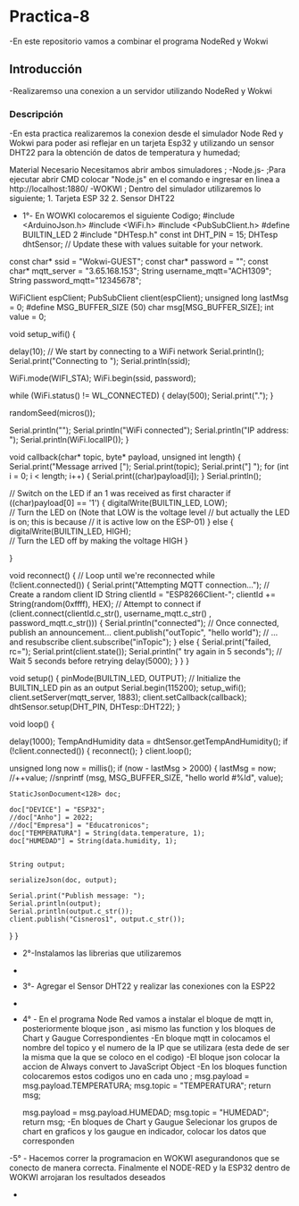 # Practica-8
-En este repositorio vamos a combinar el programa NodeRed y Wokwi

## Introducción
-Realizaremso una conexion a un servidor utilizando NodeRed y Wokwi

### Descripción
-En esta practica realizaremos la conexion desde el simulador Node Red y Wokwi para poder asi reflejar en un tarjeta  Esp32  y utilizando un sensor DHT22 para la obtención de datos de temperatura y humedad;


Material Necesario
Necesitamos abrir ambos simuladores ;
-Node.js-  ;Para ejecutar abrir CMD colocar "Node.js" en el comando e ingresar en linea a http://localhost:1880/
-WOKWI ; Dentro del simulador utilizaremos lo siguiente;
     1. Tarjeta ESP 32
     2. Sensor DHT22

-  1°- En WOWKI colocaremos el siguiente Codigo;
  #include <ArduinoJson.h>
#include <WiFi.h>
#include <PubSubClient.h>
#define BUILTIN_LED 2
#include "DHTesp.h"
const int DHT_PIN = 15;
DHTesp dhtSensor;
// Update these with values suitable for your network.

const char* ssid = "Wokwi-GUEST";
const char* password = "";
const char* mqtt_server = "3.65.168.153";
String username_mqtt="ACH1309";
String password_mqtt="12345678";

WiFiClient espClient;
PubSubClient client(espClient);
unsigned long lastMsg = 0;
#define MSG_BUFFER_SIZE  (50)
char msg[MSG_BUFFER_SIZE];
int value = 0;

void setup_wifi() {

  delay(10);
  // We start by connecting to a WiFi network
  Serial.println();
  Serial.print("Connecting to ");
  Serial.println(ssid);

  WiFi.mode(WIFI_STA);
  WiFi.begin(ssid, password);

  while (WiFi.status() != WL_CONNECTED) {
    delay(500);
    Serial.print(".");
  }

  randomSeed(micros());

  Serial.println("");
  Serial.println("WiFi connected");
  Serial.println("IP address: ");
  Serial.println(WiFi.localIP());
}

void callback(char* topic, byte* payload, unsigned int length) {
  Serial.print("Message arrived [");
  Serial.print(topic);
  Serial.print("] ");
  for (int i = 0; i < length; i++) {
    Serial.print((char)payload[i]);
  }
  Serial.println();

  // Switch on the LED if an 1 was received as first character
  if ((char)payload[0] == '1') {
    digitalWrite(BUILTIN_LED, LOW);   
    // Turn the LED on (Note that LOW is the voltage level
    // but actually the LED is on; this is because
    // it is active low on the ESP-01)
  } else {
    digitalWrite(BUILTIN_LED, HIGH);  
    // Turn the LED off by making the voltage HIGH
  }

}

void reconnect() {
  // Loop until we're reconnected
  while (!client.connected()) {
    Serial.print("Attempting MQTT connection...");
    // Create a random client ID
    String clientId = "ESP8266Client-";
    clientId += String(random(0xffff), HEX);
    // Attempt to connect
    if (client.connect(clientId.c_str(), username_mqtt.c_str() , password_mqtt.c_str())) {
      Serial.println("connected");
      // Once connected, publish an announcement...
      client.publish("outTopic", "hello world");
      // ... and resubscribe
      client.subscribe("inTopic");
    } else {
      Serial.print("failed, rc=");
      Serial.print(client.state());
      Serial.println(" try again in 5 seconds");
      // Wait 5 seconds before retrying
      delay(5000);
    }
  }
}

void setup() {
  pinMode(BUILTIN_LED, OUTPUT);     // Initialize the BUILTIN_LED pin as an output
  Serial.begin(115200);
  setup_wifi();
  client.setServer(mqtt_server, 1883);
  client.setCallback(callback);
  dhtSensor.setup(DHT_PIN, DHTesp::DHT22);
}

void loop() {


delay(1000);
TempAndHumidity  data = dhtSensor.getTempAndHumidity();
  if (!client.connected()) {
    reconnect();
  }
  client.loop();

  unsigned long now = millis();
  if (now - lastMsg > 2000) {
    lastMsg = now;
    //++value;
    //snprintf (msg, MSG_BUFFER_SIZE, "hello world #%ld", value);

    StaticJsonDocument<128> doc;

    doc["DEVICE"] = "ESP32";
    //doc["Anho"] = 2022;
    //doc["Empresa"] = "Educatronicos";
    doc["TEMPERATURA"] = String(data.temperature, 1);
    doc["HUMEDAD"] = String(data.humidity, 1);
   

    String output;
    
    serializeJson(doc, output);

    Serial.print("Publish message: ");
    Serial.println(output);
    Serial.println(output.c_str());
    client.publish("Cisneros1", output.c_str());
  }
}


- 2°-Instalamos las librerias que utilizaremos
- ![]()
  

- 3°- Agregar el Sensor DHT22 y realizar las conexiones con la ESP22
- ![]()

- 4° - En el programa Node Red vamos a instalar  el bloque de mqtt in, posteriormente bloque json , asi mismo las function y los bloques de Chart y Gaugue Correspondientes 
  -En bloque mqtt in colocamos el nombre del topico y el numero de la IP que se utilizara (esta dede de ser la misma que la que se coloco en el codigo)
  -El bloque json colocar la accion de Always convert to JavaScript Object
  -En los bloques function colocaremos estos codigos uno en cada uno ;
    msg.payload = msg.payload.TEMPERATURA;
    msg.topic = "TEMPERATURA";
    return msg;
  
    msg.payload = msg.payload.HUMEDAD;
    msg.topic = "HUMEDAD";
    return msg;
  -En bloques de Chart y Gaugue
   Selecionar los grupos de chart en graficos y los gaugue en indicador, colocar los datos que corresponden 
![]()
![]()
![]()
![]()



-5° - Hacemos correr la programacion en WOKWI asegurandonos que se conecto de manera correcta. Finalmente el  NODE-RED y la ESP32 dentro de WOKWI arrojaran los resultados deseados
![]()

- 

